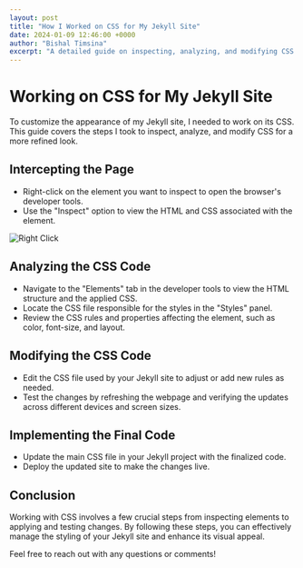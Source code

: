 ```yaml
---
layout: post
title: "How I Worked on CSS for My Jekyll Site"
date: 2024-01-09 12:46:00 +0000
author: "Bishal Timsina"
excerpt: "A detailed guide on inspecting, analyzing, and modifying CSS for a Jekyll site."
---
```


# Working on CSS for My Jekyll Site

To customize the appearance of my Jekyll site, I needed to work on its CSS. This guide covers the steps I took to inspect, analyze, and modify CSS for a more refined look. 

## Intercepting the Page

* Right-click on the element you want to inspect to open the browser's developer tools.
* Use the "Inspect" option to view the HTML and CSS associated with the element.

![Right Click](https://static1.howtogeekimages.com/wordpress/wp-content/uploads/2021/08/right-click_hero_1.jpg?q=50&fit=crop&w=767&h=431&dpr=1.5)

## Analyzing the CSS Code

* Navigate to the "Elements" tab in the developer tools to view the HTML structure and the applied CSS.
* Locate the CSS file responsible for the styles in the "Styles" panel.
* Review the CSS rules and properties affecting the element, such as color, font-size, and layout.

## Modifying the CSS Code

* Edit the CSS file used by your Jekyll site to adjust or add new rules as needed.
* Test the changes by refreshing the webpage and verifying the updates across different devices and screen sizes.

## Implementing the Final Code

* Update the main CSS file in your Jekyll project with the finalized code.
* Deploy the updated site to make the changes live.

## Conclusion

Working with CSS involves a few crucial steps from inspecting elements to applying and testing changes. By following these steps, you can effectively manage the styling of your Jekyll site and enhance its visual appeal.

Feel free to reach out with any questions or comments!
